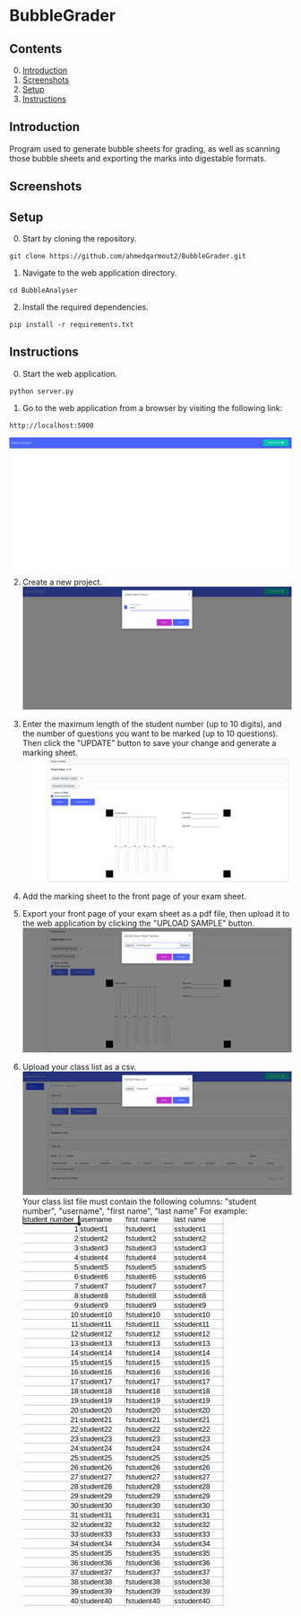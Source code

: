 # BubbleGrader

## Contents

0. [Introduction](#introduction)
1. [Screenshots](#screenshots)
2. [Setup](#setup)
3. [Instructions](#instructions)

## Introduction
Program used to generate bubble sheets for grading, as well as scanning those bubble sheets and exporting the marks into digestable formats.

## Screenshots

## Setup
0. Start by cloning the repository.
```
git clone https://github.com/ahmedqarmout2/BubbleGrader.git
```
1. Navigate to the web application directory.
```
cd BubbleAnalyser
```
2. Install the required dependencies.
```
pip install -r requirements.txt
```

## Instructions
0. Start the web application.
```
python server.py
```

1. Go to the web application from a browser by visiting the following link:
```
http://localhost:5000
```
![Project Image](/Screenshots/project.png?raw=true "Project Image")

2. Create a new project.
![New Project Image](/Screenshots/newproject.png?raw=true "New Project Image")

3. Enter the maximum length of the student number (up to 10 digits), and the number of questions you want to be marked (up to 10 questions). Then click the "UPDATE" button to  save your change and generate a marking sheet.
![Marking Sheet Image](/Screenshots/markingsheet.png?raw=true "Marking Sheet Image")

4. Add the marking sheet to the front page of your exam sheet.

5. Export your front page of your exam sheet as a pdf file, then upload it to the web application by clicking the "UPLOAD SAMPLE" button.
![Upload Sheet Image](/Screenshots/uploadsheet.png?raw=true "Upload Sheet Image")

6. Upload your class list as a csv.
![Upload Class List Image](/Screenshots/uploadclasslist.png?raw=true "Upload Class List Image")
Your class list file must contain the following columns:
"student number", "username", "first name", "last name"
For example:
![Class List File Image](/Screenshots/classlistfile.png?raw=true "Class List File Image")